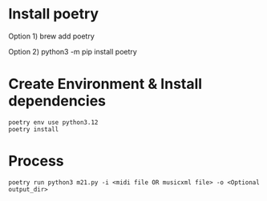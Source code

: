 # Install poetry

Option 1) brew add poetry

Option 2) python3 -m pip install poetry

# Create Environment & Install dependencies
```
poetry env use python3.12 
poetry install
```

# Process


```poetry run python3 m21.py -i <midi file OR musicxml file> -o <Optional output_dir>```
